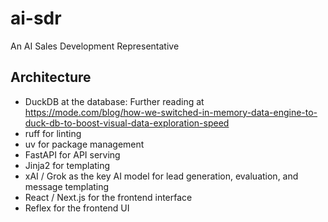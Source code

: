 # ai-sdr
An AI Sales Development Representative


## Architecture

- DuckDB at the database: Further reading at https://mode.com/blog/how-we-switched-in-memory-data-engine-to-duck-db-to-boost-visual-data-exploration-speed
- ruff for linting
- uv for package management
- FastAPI for API serving
- Jinja2 for templating
- xAI / Grok as the key AI model for lead generation, evaluation, and message templating
- React / Next.js for the frontend interface
- Reflex for the frontend UI


##